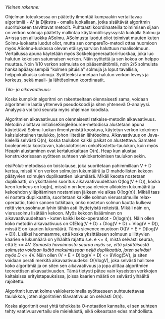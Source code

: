 *Yleinen rakenne:*

Ohjelman toteuksessa on päätetty ilmentää kumpaakin vertailtavaa algoritmiä - A* ja Dijkstra - omalla luokallaan, jotka sisältävät algoritmin suoritukseen tarvittavat metodit. Puhtaasti koordinaateilla toimimisen sijaan on verkon solmuja päätetty mallintaa käytännöllisyyssyistä luokalla Solmu ja A*:ssa sen aliluokka ASolmu. ASolmusta luodut oliot toimivat muuten kuten Solmu-luokasta luodut oliot, mutta sen compareTo-metodi ottaa huomioon myös ASolmu-luokassa olevan etäisyysarvion haluttuun maalisolmuun. Vertailussa apuna käytetään myös Sokkelogeneraattori-luokkaa, joka luo halutun kokoisen satunnaisen verkon. Näin syötettä ja sen kokoa on helppo muuttaa. Noin 1/10 verkon solmuista on pääsemättömiä, noin 2/5 solmuista hankalapääsyisempiä "kolmen pituisia" solmuja ja loput tavallisia, helppokulkuisia solmuja. Syötteeksi annetaan halutun verkon leveys ja korkeus, sekä maali- ja lähtösolmun koordinaatit.

*Tila- ja aikavaativuus:*

Koska kumpikin algoritmi on rakenteeltaan olennaisesti sama, voidaan algoritmeille laatia yhtenevä pseudokoodi ja siten yhtenevä O-analyysi. Analyysiä voi toki seurata myös ohjelman koodista.

Algoritmien aikavaativuus on olennaisesti ratkaise-metodin aikavaativuus. Metodin aloittava initialiseSingleSource-metodissa alustetaan apuna käytettävä Solmu-luokan ilmentymistä koostuva, käytetyn verkon kokoinen kaksiulotteinen taulukko, johon liitetään lähtösolmu. Aikavaativuus on Java-kielellä selvästi O(n), koska taulukon kaikki paikat on alustettava. Samaten booleaneista koostuvan, kaksiulotteisen onkoNostettu-taulukon, kuin myös Heapin alustaminen ovat kertaluokaltaan O(n). Heap kun alustaa konstruktorissaan syötteen suhteen vakiokertoimisen taulukon sekin.

etsiPolut-metodissa on toistolause, joka suoritetaan pahimmillaan V + D kertaa, missä V on verkon solmujen lukumäärä ja D mahdollisten kekoon päätyvien solmujen duplikaattien lukumäärä. Mikäli keosta nostetaan duplikaatti, on yksittäinen suoritus aikavaativuudeltaan O(log(V + D)), koska keon korkeus on log(n), missä n on keossa olevien alkioiden lukumäärä ja kekoehdon ylläpitäminen nostamisen jälkeen vie aikaa O(log(n)). Mikäli taas ei nosteta duplikaattia, suoritetaan kaikille solmun vierussolmuille relax-operaatio, toisin sanoen tutkitaan, onko nostetun solmun kautta kulkeva reitti vierussolmuun lyhin tähän asti löydetyistä reiteistä. Mikäli näin on, vierussolmu lisätään kekoon. Myös kekoon lisääminen on aikavaativuudeltaan - kuten kaikki keko-operaatiot - O(log(n)). Näin ollen koko metodin aikavaativuus on O(Elog(V + D) + Dlog(V + D) + Vlog(V + D)), missä E on kaarien lukumäärä. Tämä sievenee muotoon O((V + E + D)log(V + D)). Lisäksi huomaamme, että koska yksittäiseen solmuun u liittyvien kaarien e lukumäärä on ylhäältä rajattu s.e. e <= 4, mistä selvästi seuraa, että E <= 4*V. Samasta havainnosta seuraa myös se, että yksittäisestä solmusta voidaan lisätä maksimissaan neljä duplikaattia, joten selvästi myös D <= 4*V. Näin ollen (V + E + D)log(V + D) <= 9Vlog(5V), ja siten voidaan peräti merkitä aikavaativuudeksi O(VlogV), joka selvästi hallitsee koko algoritmiä ja on siten sen aikavaativuus ja jopa alittaa algoritmien teoreettisen aikavaativuuden. Tämä tietysti pätee vain kyseisten verkkojen kaltaisissa erityistapauksissa, joissa kaarien määrä on selvästi ylhäältä rajoitettu.

Algoritmit luovat kolme vakiokertoimella syötteeseen suhteutettavaa taulukkoa, joten algoritmien tilavaativuus on selvästi O(n).

Koska algoritmit ovat yhtä tehokkaita O-notaation kannalta, ei sen suhteen tehty vaativuusvertailu ole mielekästä, eikä oikeastaan edes mahdollista.
